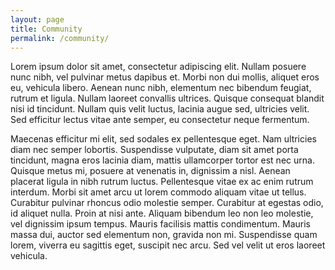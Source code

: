 ```yaml
---
layout: page
title: Community
permalink: /community/
---
```


Lorem ipsum dolor sit amet, consectetur adipiscing elit. Nullam posuere nunc nibh, vel pulvinar metus dapibus et. Morbi non dui mollis, aliquet eros eu, vehicula libero. Aenean nunc nibh, elementum nec bibendum feugiat, rutrum et ligula. Nullam laoreet convallis ultrices. Quisque consequat blandit nisi id tincidunt. Nullam quis velit luctus, lacinia augue sed, ultricies velit. Sed efficitur lectus vitae ante semper, eu consectetur neque fermentum.

Maecenas efficitur mi elit, sed sodales ex pellentesque eget. Nam ultricies diam nec semper lobortis. Suspendisse vulputate, diam sit amet porta tincidunt, magna eros lacinia diam, mattis ullamcorper tortor est nec urna. Quisque metus mi, posuere at venenatis in, dignissim a nisl. Aenean placerat ligula in nibh rutrum luctus. Pellentesque vitae ex ac enim rutrum interdum. Morbi sit amet arcu ut lorem commodo aliquam vitae ut tellus. Curabitur pulvinar rhoncus odio molestie semper. Curabitur at egestas odio, id aliquet nulla. Proin at nisi ante. Aliquam bibendum leo non leo molestie, vel dignissim ipsum tempus. Mauris facilisis mattis condimentum. Mauris massa dui, auctor sed elementum non, gravida non mi. Suspendisse quam lorem, viverra eu sagittis eget, suscipit nec arcu. Sed vel velit ut eros laoreet vehicula.

